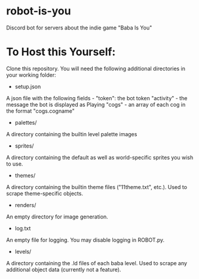 # robot-is-you
Discord bot for servers about the indie  game "Baba Is You"

# To Host this Yourself:
Clone this repository. You will need the following additional directories in your working folder:

* setup.json

A json file with the following fields - 
"token": the bot token
"activity" - the message the bot is displayed as Playing
"cogs" - an array of each cog in the format "cogs.cogname"

* palettes/

A directory containing the builtin level palette images

* sprites/

A directory containing the default as well as world-specific sprites you wish to use.

* themes/

A directory containing the builtin theme files ("11theme.txt", etc.). Used to scrape theme-specific objects.

* renders/

An empty directory for image generation.

* log.txt

An empty file for logging. You may disable logging in ROBOT.py.

* levels/

A directory containing the .ld files of each baba level. Used to scrape any additional object data (currently not a feature).
